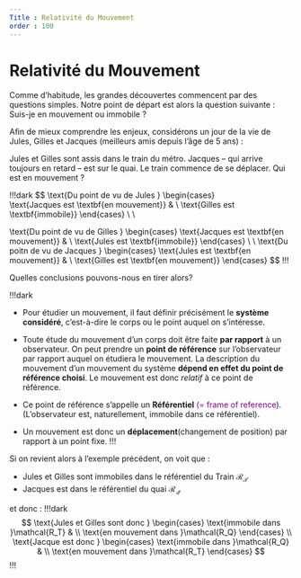 ```yaml
---
Title : Relativité du Mouvement 
order : 100
---
```


# Relativité du Mouvement

Comme d’habitude, les grandes découvertes commencent par des questions simples. Notre point de départ est alors la question suivante : Suis-je en mouvement ou immobile ?

Afin de mieux comprendre les enjeux, considérons un jour de la vie de Jules, Gilles et Jacques (meilleurs amis depuis l’âge de 5 ans) :

Jules et Gilles sont assis dans le train du métro. Jacques – qui arrive toujours en retard – est sur le quai. Le train commence de se déplacer. Qui est en mouvement ?

!!!dark
$$
  \text{Du point de vu de Jules   } 
      \begin{cases}      
        \text{Jacques est \textbf{en mouvement}} & \\
        \text{Gilles est \textbf{immobile}}
      \end{cases}
\\
\\

  \text{Du point de vu de Gilles   }
      \begin{cases}
        \text{Jacques est \textbf{en mouvement}} & \\
        \text{Jules est \textbf{immobile}}
      \end{cases}
\\
\\
  \text{Du poitn de vu de Jacques   }
      \begin{cases}
        \text{Jules est \textbf{en mouvement}} & \\
        \text{Gilles est \textbf{en mouvement}}
      \end{cases}
$$
!!!

Quelles conclusions pouvons-nous en tirer alors?

!!!dark
- Pour étudier un mouvement, il faut définir précisément le **système considéré**, c’est-à-dire le corps ou le point auquel on s’intéresse.

- Toute étude du mouvement d’un corps doit être faite **par rapport** à un observateur. On peut prendre un **point de référence** sur l’observateur par rapport auquel on étudiera le mouvement. La description du mouvement d’un mouvement du système **dépend en effet du point de référence choisi**. Le mouvement est donc *relatif* à ce point de référence.

- Ce point de référence s’appelle un **Référentiel** <span style="color: purple">(= frame of reference</span>). (L’observateur est, naturellement, immobile dans ce référentiel).

- Un mouvement est donc un **déplacement**(changement de position) par rapport à un point fixe.
!!!

Si on revient alors à l’exemple précédent, on voit que :
- Jules et Gilles sont immobiles dans le référentiel du Train $\mathcal{R_T}$
- Jacques est dans le référentiel du quai $\mathcal{R_Q}$

et donc : 
!!!dark
$$
\text{Jules et Gilles sont donc }
    \begin{cases}
      \text{immobile dans }\mathcal{R_T} & \\
      \text{en mouvement dans }\mathcal{R_Q}
      \end{cases}
\\
\text{Jacque est donc }
    \begin{cases}
      \text{immobile dans }\mathcal{R_Q} & \\
      \text{en mouvement dans }\mathcal{R_T}
      \end{cases}
$$
!!!
